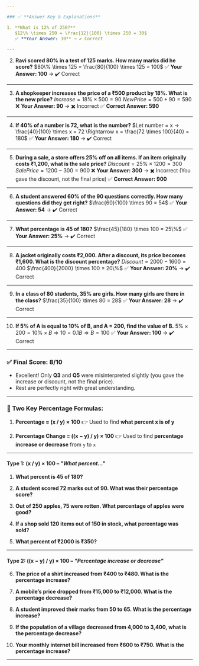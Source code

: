 ```yaml
---

### ✅ **Answer Key & Explanations**

1. **What is 12% of 250?**
   $12\% \times 250 = \frac{12}{100} \times 250 = 30$
   ✅ **Your Answer: 30** → ✔️ Correct

---
```


2. **Ravi scored 80% in a test of 125 marks. How many marks did he score?**
   $80\% \times 125 = \frac{80}{100} \times 125 = 100$
   ✅ **Your Answer: 100** → ✔️ Correct

---

3. **A shopkeeper increases the price of a ₹500 product by 18%. What is the new price?**
   $Increase = 18\% \times 500 = 90$
   $New Price = 500 + 90 = 590$
   ❌ **Your Answer: 90** → ✖️ Incorrect
   ✅ **Correct Answer: 590**

---

4. **If 40% of a number is 72, what is the number?**
   $Let number = x → \frac{40}{100} \times x = 72 \Rightarrow x = \frac{72 \times 100}{40} = 180$
   ✅ **Your Answer: 180** → ✔️ Correct

---

5. **During a sale, a store offers 25% off on all items. If an item originally costs ₹1,200, what is the sale price?**
   $Discount = 25\% \times 1200 = 300$
   $Sale Price = 1200 - 300 = 900$
   ❌ **Your Answer: 300** → ✖️ Incorrect (You gave the discount, not the final price)
   ✅ **Correct Answer: 900**

---

6. **A student answered 60% of the 90 questions correctly. How many questions did they get right?**
   $\frac{60}{100} \times 90 = 54$
   ✅ **Your Answer: 54** → ✔️ Correct

---

7. **What percentage is 45 of 180?**
   $\frac{45}{180} \times 100 = 25\%$
   ✅ **Your Answer: 25%** → ✔️ Correct

---

8. **A jacket originally costs ₹2,000. After a discount, its price becomes ₹1,600. What is the discount percentage?**
   $Discount = 2000 - 1600 = 400$
   $\frac{400}{2000} \times 100 = 20\%$
   ✅ **Your Answer: 20%** → ✔️ Correct

---

9. **In a class of 80 students, 35% are girls. How many girls are there in the class?**
   $\frac{35}{100} \times 80 = 28$
   ✅ **Your Answer: 28** → ✔️ Correct

---

10. **If 5% of A is equal to 10% of B, and A = 200, find the value of B.**
    $5\% \times 200 = 10\% \times B \Rightarrow 10 = 0.1B \Rightarrow B = 100$
    ✅ **Your Answer: 100** → ✔️ Correct

---

### ✅ Final Score: **8/10**

* Excellent! Only **Q3** and **Q5** were misinterpreted slightly (you gave the increase or discount, not the final price).
* Rest are perfectly right with great understanding.

---

### 🔢 Two Key Percentage Formulas:

1. **Percentage = (x / y) × 100**
   👉 Used to find **what percent x is of y**

2. **Percentage Change = ((x − y) / y) × 100**
   👉 Used to find **percentage increase or decrease** from `y` to `x`


---

#### **Type 1: (x / y) × 100** – *"What percent..."*

1. **What percent is 45 of 180?**

2. **A student scored 72 marks out of 90. What was their percentage score?**

3. **Out of 250 apples, 75 were rotten. What percentage of apples were good?**

4. **If a shop sold 120 items out of 150 in stock, what percentage was sold?**

5. **What percent of ₹2000 is ₹350?**

---

#### **Type 2: ((x − y) / y) × 100** – *"Percentage increase or decrease"*

6. **The price of a shirt increased from ₹400 to ₹480. What is the percentage increase?**

7. **A mobile’s price dropped from ₹15,000 to ₹12,000. What is the percentage decrease?**

8. **A student improved their marks from 50 to 65. What is the percentage increase?**

9. **If the population of a village decreased from 4,000 to 3,400, what is the percentage decrease?**

10. **Your monthly internet bill increased from ₹600 to ₹750. What is the percentage increase?**

---


